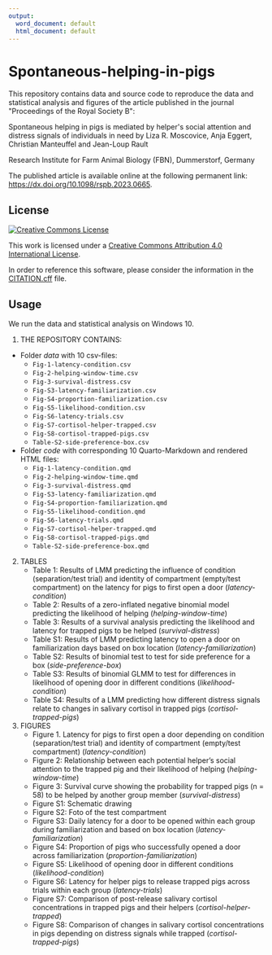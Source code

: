 ```yaml
---
output:
  word_document: default
  html_document: default
---
```

# Spontaneous-helping-in-pigs

This repository contains data and source code to reproduce the data and statistical analysis and figures of the article published in the journal "Proceedings of the Royal Society B":

Spontaneous helping in pigs is mediated by helper's social attention and distress signals of individuals in need
by Liza R. Moscovice, Anja Eggert, Christian Manteuffel and Jean-Loup Rault

Research Institute for Farm Animal Biology (FBN), Dummerstorf, Germany 

The published article is available online at the following permanent link: https://dx.doi.org/10.1098/rspb.2023.0665.

## License

[![Creative Commons License](https://i.creativecommons.org/l/by/4.0/88x31.png)](http://creativecommons.org/licenses/by/4.0/)

This work is licensed under a [Creative Commons Attribution 4.0 International License](http://creativecommons.org/licenses/by/4.0/).

In order to reference this software, please consider the information in the [CITATION.cff](CITATION.cff) file.

## Usage

We run the data and statistical analysis on Windows 10.

1. THE REPOSITORY CONTAINS:
  * Folder *data* with 10 csv-files:
    + `Fig-1-latency-condition.csv`
    + `Fig-2-helping-window-time.csv`
    + `Fig-3-survival-distress.csv`
    + `Fig-S3-latency-familiarization.csv`
    + `Fig-S4-proportion-familiarization.csv`
    + `Fig-S5-likelihood-condition.csv`
    + `Fig-S6-latency-trials.csv`
    + `Fig-S7-cortisol-helper-trapped.csv`
    + `Fig-S8-cortisol-trapped-pigs.csv`
    + `Table-S2-side-preference-box.csv`
  * Folder *code* with corresponding 10 Quarto-Markdown and rendered HTML files:
    + `Fig-1-latency-condition.qmd`
    + `Fig-2-helping-window-time.qmd`
    + `Fig-3-survival-distress.qmd`
    + `Fig-S3-latency-familiarization.qmd`
    + `Fig-S4-proportion-familiarization.qmd`
    + `Fig-S5-likelihood-condition.qmd`
    + `Fig-S6-latency-trials.qmd`
    + `Fig-S7-cortisol-helper-trapped.qmd`
    + `Fig-S8-cortisol-trapped-pigs.qmd`
    + `Table-S2-side-preference-box.qmd`
2. TABLES
    + Table 1: Results of LMM predicting the influence of condition (separation/test trial) and identity of compartment (empty/test compartment) on the latency for pigs to first open a door (*latency-condition*)
    + Table 2: Results of a zero-inflated negative binomial model predicting the likelihood of helping (*helping-window-time*)
    + Table 3: Results of a survival analysis predicting the likelihood and latency for trapped pigs to be helped (*survival-distress*)
    + Table S1: Results of LMM predicting latency to open a door on familiarization days based on box location (*latency-familiarization*)
    + Table S2: Results of binomial test to test for side preference for a box (*side-preference-box*)
    + Table S3: Results of binomial GLMM to test for differences in likelihood of opening door in different conditions (*likelihood-condition*)
    + Table S4: Results of a LMM predicting how different distress signals relate to changes in salivary cortisol in trapped pigs (*cortisol-trapped-pigs*)
3. FIGURES
    + Figure 1. Latency for pigs to first open a door depending on condition (separation/test trial) and identity of compartment (empty/test compartment) (*latency-condition*)
    + Figure 2: Relationship between each potential helper’s social attention to the trapped pig and their likelihood of helping (*helping-window-time*)
    + Figure 3: Survival curve showing the probability for trapped pigs (n = 58) to be helped by another group member (*survival-distress*)
    + Figure S1: Schematic drawing
    + Figure S2: Foto of the test compartment
    + Figure S3: Daily latency for a door to be opened within each group during familiarization and based on box location (*latency-familiarization*)
    + Figure S4: Proportion of pigs who successfully opened a door across familiarization (*proportion-familiarization*)
    + Figure S5: Likelihood of opening door in different conditions (*likelihood-condition*)
    + Figure S6: Latency for helper pigs to release trapped pigs across trials within each group (*latency-trials*)
    + Figure S7: Comparison of post-release salivary cortisol concentrations in trapped pigs and their helpers (*cortisol-helper-trapped*)
    + Figure S8: Comparison of changes in salivary cortisol concentrations in pigs depending on distress signals while trapped (*cortisol-trapped-pigs*)
  
